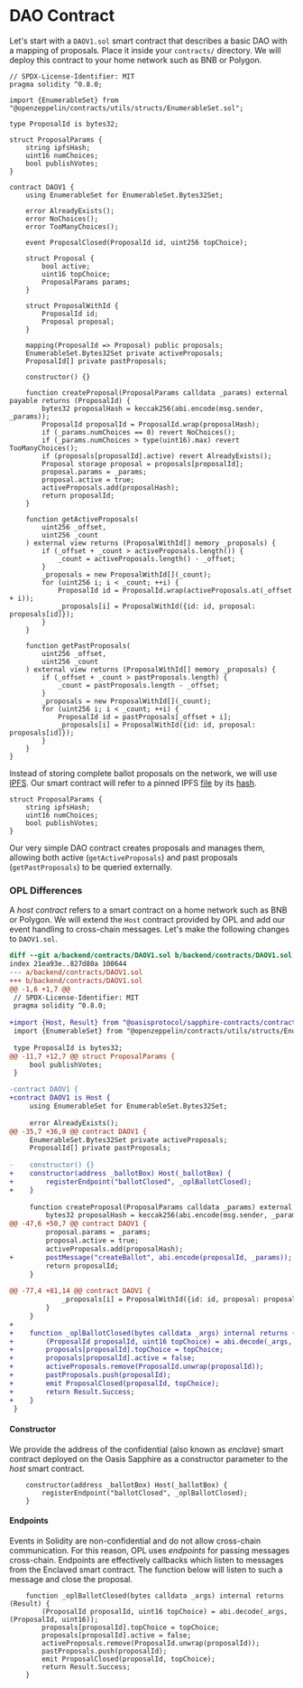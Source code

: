 # DAO Contract

Let's start with a `DAOV1.sol` smart contract that describes a basic DAO with a
mapping of proposals. Place it inside your `contracts/` directory. We will
deploy this contract to your home network such as BNB or Polygon.

```solidity
// SPDX-License-Identifier: MIT
pragma solidity ^0.8.0;

import {EnumerableSet} from "@openzeppelin/contracts/utils/structs/EnumerableSet.sol";

type ProposalId is bytes32;

struct ProposalParams {
    string ipfsHash;
    uint16 numChoices;
    bool publishVotes;
}

contract DAOV1 {
    using EnumerableSet for EnumerableSet.Bytes32Set;

    error AlreadyExists();
    error NoChoices();
    error TooManyChoices();

    event ProposalClosed(ProposalId id, uint256 topChoice);

    struct Proposal {
        bool active;
        uint16 topChoice;
        ProposalParams params;
    }

    struct ProposalWithId {
        ProposalId id;
        Proposal proposal;
    }

    mapping(ProposalId => Proposal) public proposals;
    EnumerableSet.Bytes32Set private activeProposals;
    ProposalId[] private pastProposals;

    constructor() {}

    function createProposal(ProposalParams calldata _params) external payable returns (ProposalId) {
        bytes32 proposalHash = keccak256(abi.encode(msg.sender, _params));
        ProposalId proposalId = ProposalId.wrap(proposalHash);
        if (_params.numChoices == 0) revert NoChoices();
        if (_params.numChoices > type(uint16).max) revert TooManyChoices();
        if (proposals[proposalId].active) revert AlreadyExists();
        Proposal storage proposal = proposals[proposalId];
        proposal.params = _params;
        proposal.active = true;
        activeProposals.add(proposalHash);
        return proposalId;
    }

    function getActiveProposals(
        uint256 _offset,
        uint256 _count
    ) external view returns (ProposalWithId[] memory _proposals) {
        if (_offset + _count > activeProposals.length()) {
            _count = activeProposals.length() - _offset;
        }
        _proposals = new ProposalWithId[](_count);
        for (uint256 i; i < _count; ++i) {
            ProposalId id = ProposalId.wrap(activeProposals.at(_offset + i));
            _proposals[i] = ProposalWithId({id: id, proposal: proposals[id]});
        }
    }

    function getPastProposals(
        uint256 _offset,
        uint256 _count
    ) external view returns (ProposalWithId[] memory _proposals) {
        if (_offset + _count > pastProposals.length) {
            _count = pastProposals.length - _offset;
        }
        _proposals = new ProposalWithId[](_count);
        for (uint256 i; i < _count; ++i) {
            ProposalId id = pastProposals[_offset + i];
            _proposals[i] = ProposalWithId({id: id, proposal: proposals[id]});
        }
    }
}
```

Instead of storing complete ballot proposals on the network, we will use
[IPFS](https://ipfs.tech). Our smart contract will refer to a pinned IPFS [file](https://docs.ipfs.tech/concepts/lifecycle/#_1-content-addressable-representation)
by its [hash](https://docs.ipfs.tech/concepts/hashing/).

```solidity
struct ProposalParams {
    string ipfsHash;
    uint16 numChoices;
    bool publishVotes;
}
```

Our very simple DAO contract creates proposals and manages them, allowing
both active (`getActiveProposals`) and past proposals (`getPastProposals`) to
be queried externally.

### OPL Differences

A *host contract* refers to a smart contract on a home network such as BNB or
Polygon. We will extend the `Host` contract provided by OPL and add our event
handling to cross-chain messages. Let's make the following changes to
`DAOV1.sol`.

```diff
diff --git a/backend/contracts/DAOV1.sol b/backend/contracts/DAOV1.sol
index 21ea93e..827d80a 100644
--- a/backend/contracts/DAOV1.sol
+++ b/backend/contracts/DAOV1.sol
@@ -1,6 +1,7 @@
 // SPDX-License-Identifier: MIT
 pragma solidity ^0.8.0;
 
+import {Host, Result} from "@oasisprotocol/sapphire-contracts/contracts/OPL.sol";
 import {EnumerableSet} from "@openzeppelin/contracts/utils/structs/EnumerableSet.sol";
 
 type ProposalId is bytes32;
@@ -11,7 +12,7 @@ struct ProposalParams {
     bool publishVotes;
 }

-contract DAOV1 {
+contract DAOV1 is Host {
     using EnumerableSet for EnumerableSet.Bytes32Set;
 
     error AlreadyExists();
@@ -35,7 +36,9 @@ contract DAOV1 {
     EnumerableSet.Bytes32Set private activeProposals;
     ProposalId[] private pastProposals;
 
-    constructor() {}
+    constructor(address _ballotBox) Host(_ballotBox) {
+        registerEndpoint("ballotClosed", _oplBallotClosed);
+    }
 
     function createProposal(ProposalParams calldata _params) external payable returns (ProposalId) {
         bytes32 proposalHash = keccak256(abi.encode(msg.sender, _params));
@@ -47,6 +50,7 @@ contract DAOV1 {
         proposal.params = _params;
         proposal.active = true;
         activeProposals.add(proposalHash);
+        postMessage("createBallot", abi.encode(proposalId, _params));
         return proposalId;
     }
 
@@ -77,4 +81,14 @@ contract DAOV1 {
             _proposals[i] = ProposalWithId({id: id, proposal: proposals[id]});
         }
     }
+
+    function _oplBallotClosed(bytes calldata _args) internal returns (Result) {
+        (ProposalId proposalId, uint16 topChoice) = abi.decode(_args, (ProposalId, uint16));
+        proposals[proposalId].topChoice = topChoice;
+        proposals[proposalId].active = false;
+        activeProposals.remove(ProposalId.unwrap(proposalId));
+        pastProposals.push(proposalId);
+        emit ProposalClosed(proposalId, topChoice);
+        return Result.Success;
+    }
 }
```

#### Constructor

We provide the address of the confidential (also known as *enclave*) smart
contract deployed on the Oasis Sapphire as a constructor parameter to the
*host* smart contract.

```solidity
    constructor(address _ballotBox) Host(_ballotBox) {
        registerEndpoint("ballotClosed", _oplBallotClosed);
    }
```

#### Endpoints

Events in Solidity are non-confidential and do not allow cross-chain
communication. For this reason, OPL uses *endpoints* for passing messages
cross-chain. Endpoints are effectively callbacks which listen to messages
from the Enclaved smart contract. The function below will listen to such a
message and close the proposal.

```solidity
    function _oplBallotClosed(bytes calldata _args) internal returns (Result) {
        (ProposalId proposalId, uint16 topChoice) = abi.decode(_args, (ProposalId, uint16));
        proposals[proposalId].topChoice = topChoice;
        proposals[proposalId].active = false;
        activeProposals.remove(ProposalId.unwrap(proposalId));
        pastProposals.push(proposalId);
        emit ProposalClosed(proposalId, topChoice);
        return Result.Success;
    }
```
